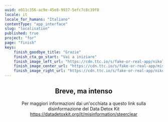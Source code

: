 ```yaml
---
uuid: e011c356-ac9e-45e8-9937-5efc7c8c39f0
locale: it
locale_for_humans: "Italiano"
contentType: "app_interface"
slug: "localisation"
published: true
project: "for"
page: "finish"
keys:
    finish_goodbye_title: "Grazie"
    finish_cta_go_start: "Vai a iniziare"
    finish_image_left_url: "https://cdn.ttc.io/s/fake-or-real-app/nikoline_nik_-8694.jpg"
    finish_image_center_url: "https://cdn.ttc.io/s/fake-or-real-app/misinfo_logo.jpg"
    finish_image_right_url: "https://cdn.ttc.io/s/fake-or-real-app/nikoline_nik_-7168.jpg"
---
```

<h2 style="text-align: center;"> Breve, ma <b>intenso</b></h2>

<p style="text-align: center;"> Per maggiori informazioni dai un'occhiata a questo link sulla disinformazione del Data Detox Kit <a href="https://datadetoxkit.org/it/misinformation/steerclear" target="_blank"> https://datadetoxkit.org/it/misinformation/steerclear</a></p>

